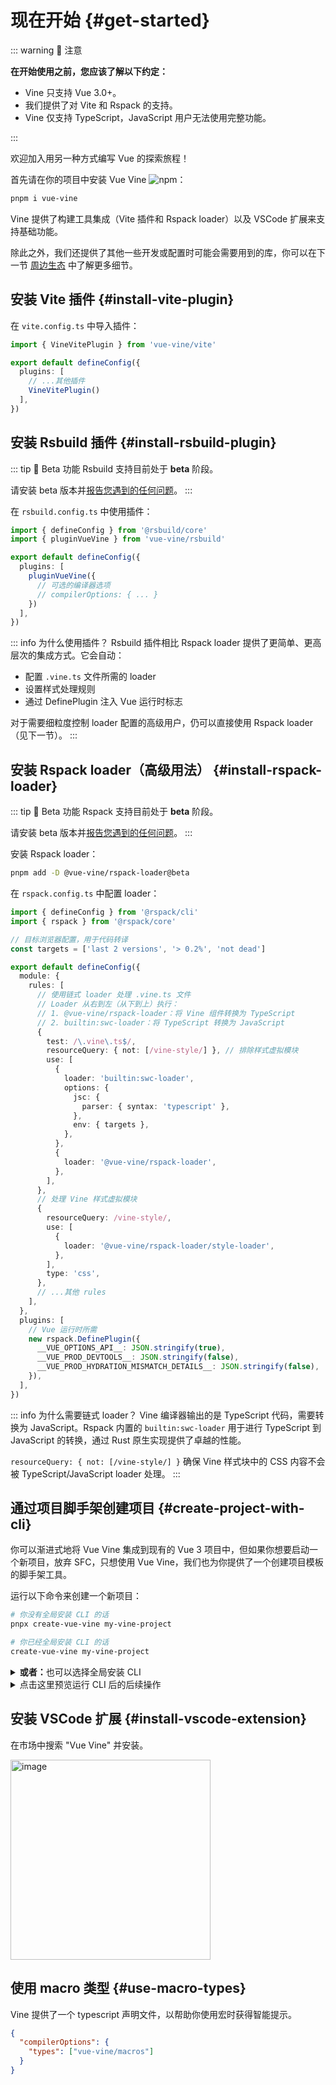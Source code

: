 # 现在开始 {#get-started}

::: warning 🚨 注意

<b>在开始使用之前，您应该了解以下约定：</b>

- Vine 只支持 <span class="hlmark">Vue 3.0+</span>。
- 我们提供了对 <span class="hlmark">Vite</span> 和 <span class="hlmark">Rspack</span> 的支持。
- Vine <span class="hlmark">仅支持 TypeScript</span>，JavaScript 用户无法使用完整功能。

:::

欢迎加入用另一种方式编写 Vue 的探索旅程！

首先请在你的项目中安装 Vue Vine ![npm](https://img.shields.io/npm/v/vue-vine)：

```bash
pnpm i vue-vine
```

Vine 提供了构建工具集成（Vite 插件和 Rspack loader）以及 VSCode 扩展来支持基础功能。

除此之外，我们还提供了其他一些开发或配置时可能会需要用到的库，你可以在下一节 [周边生态](./ecosystem.md) 中了解更多细节。

## 安装 Vite 插件 {#install-vite-plugin}

在 `vite.config.ts` 中导入插件：

```ts [vite.config.ts]
import { VineVitePlugin } from 'vue-vine/vite'

export default defineConfig({
  plugins: [
    // ...其他插件
    VineVitePlugin()
  ],
})
```

## 安装 Rsbuild 插件 {#install-rsbuild-plugin}

::: tip 🧪 Beta 功能
Rsbuild 支持目前处于 **beta** 阶段。

请安装 beta 版本并[报告您遇到的任何问题](https://github.com/vue-vine/vue-vine/issues)。
:::

在 `rsbuild.config.ts` 中使用插件：

```ts [rsbuild.config.ts]
import { defineConfig } from '@rsbuild/core'
import { pluginVueVine } from 'vue-vine/rsbuild'

export default defineConfig({
  plugins: [
    pluginVueVine({
      // 可选的编译器选项
      // compilerOptions: { ... }
    })
  ],
})
```

::: info 为什么使用插件？
Rsbuild 插件相比 Rspack loader 提供了更简单、更高层次的集成方式。它会自动：
- 配置 `.vine.ts` 文件所需的 loader
- 设置样式处理规则
- 通过 DefinePlugin 注入 Vue 运行时标志

对于需要细粒度控制 loader 配置的高级用户，仍可以直接使用 Rspack loader（见下一节）。
:::

## 安装 Rspack loader（高级用法） {#install-rspack-loader}

::: tip 🧪 Beta 功能
Rspack 支持目前处于 **beta** 阶段。

请安装 beta 版本并[报告您遇到的任何问题](https://github.com/vue-vine/vue-vine/issues)。
:::

安装 Rspack loader：

```bash
pnpm add -D @vue-vine/rspack-loader@beta
```

在 `rspack.config.ts` 中配置 loader：

```ts [rspack.config.ts]
import { defineConfig } from '@rspack/cli'
import { rspack } from '@rspack/core'

// 目标浏览器配置，用于代码转译
const targets = ['last 2 versions', '> 0.2%', 'not dead']

export default defineConfig({
  module: {
    rules: [
      // 使用链式 loader 处理 .vine.ts 文件
      // Loader 从右到左（从下到上）执行：
      // 1. @vue-vine/rspack-loader：将 Vine 组件转换为 TypeScript
      // 2. builtin:swc-loader：将 TypeScript 转换为 JavaScript
      {
        test: /\.vine\.ts$/,
        resourceQuery: { not: [/vine-style/] }, // 排除样式虚拟模块
        use: [
          {
            loader: 'builtin:swc-loader',
            options: {
              jsc: {
                parser: { syntax: 'typescript' },
              },
              env: { targets },
            },
          },
          {
            loader: '@vue-vine/rspack-loader',
          },
        ],
      },
      // 处理 Vine 样式虚拟模块
      {
        resourceQuery: /vine-style/,
        use: [
          {
            loader: '@vue-vine/rspack-loader/style-loader',
          },
        ],
        type: 'css',
      },
      // ...其他 rules
    ],
  },
  plugins: [
    // Vue 运行时所需
    new rspack.DefinePlugin({
      __VUE_OPTIONS_API__: JSON.stringify(true),
      __VUE_PROD_DEVTOOLS__: JSON.stringify(false),
      __VUE_PROD_HYDRATION_MISMATCH_DETAILS__: JSON.stringify(false),
    }),
  ],
})
```

::: info 为什么需要链式 loader？
Vine 编译器输出的是 TypeScript 代码，需要转换为 JavaScript。Rspack 内置的 `builtin:swc-loader` 用于进行 TypeScript 到 JavaScript 的转换，通过 Rust 原生实现提供了卓越的性能。

`resourceQuery: { not: [/vine-style/] }` 确保 Vine 样式块中的 CSS 内容不会被 TypeScript/JavaScript loader 处理。
:::

## 通过项目脚手架创建项目 {#create-project-with-cli}

你可以渐进式地将 Vue Vine 集成到现有的 Vue 3 项目中，但如果你想要启动一个新项目，放弃 SFC，只想使用 Vue Vine，我们也为你提供了一个创建项目模板的脚手架工具。

运行以下命令来创建一个新项目：

```bash
# 你没有全局安装 CLI 的话
pnpx create-vue-vine my-vine-project

# 你已经全局安装 CLI 的话
create-vue-vine my-vine-project
```

<details>
<summary class="text-sm text-gray-500 cursor-pointer"><b>或者：</b>也可以选择全局安装 CLI</summary>

```bash
pnpm i -g create-vue-vine
```

</details>

<details>
<summary class="text-sm text-gray-500 cursor-pointer">点击这里预览运行 CLI 后的后续操作</summary>

```text
> pnpx create-vue-vine my-vine-project

...

┌  Vue Vine - Another style of writing Vue components
│
◇  Use Vue Router?
│  Yes
│
◇  Use Pinia as state management?
│  Yes
│
◇  Using atomized css?
│  - UnoCSS
│  - Tailwind
│  - No
│
◇  Install all dependencies for the project now?
│  Yes
│
◇  Project created at: /path/to/my-vine-project
│

...

◇  Dependencies installed!
│
└  You're all set! Now run:

   cd my-vine-project
   pnpm dev

   Happy hacking!
```

</details>

## 安装 VSCode 扩展 {#install-vscode-extension}

在市场中搜索 "Vue Vine" 并安装。

<img width="320" alt="image" src="/vscode-ext-download.png">

## 使用 macro 类型 {#use-macro-types}

Vine 提供了一个 typescript 声明文件，以帮助你使用宏时获得智能提示。

```json [tsconfig.json]
{
  "compilerOptions": {
    "types": ["vue-vine/macros"]
  }
}
```

